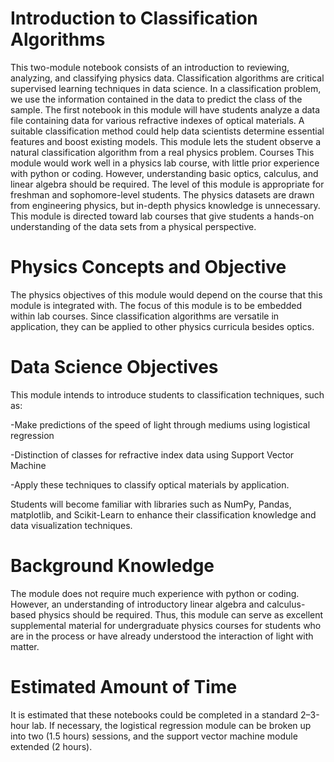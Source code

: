 # Introduction to Classification Algorithms
This two-module notebook consists of an introduction to reviewing, analyzing, and classifying physics data. Classification algorithms are critical supervised learning techniques in data science. In a classification problem, we use the information contained in the data to predict the class of the sample. The first notebook in this module will have students analyze a data file containing data for various refractive indexes of optical materials. A suitable classification method could help data scientists determine essential features and boost existing models. This module lets the student observe a natural classification algorithm from a real physics problem. 
Courses
This module would work well in a physics lab course, with little prior experience with python or
coding. However, understanding basic optics, calculus, and linear algebra should be required.
The level of this module is appropriate for freshman and sophomore-level students. The physics
datasets are drawn from engineering physics, but in-depth physics knowledge is unnecessary.
This module is directed toward lab courses that give students a hands-on understanding of the
data sets from a physical perspective.

# Physics Concepts and Objective
The physics objectives of this module would depend on the course that this module is integrated
with. The focus of this module is to be embedded within lab courses. Since classification
algorithms are versatile in application, they can be applied to other physics curricula besides optics.

# Data Science Objectives
This module intends to introduce students to classification techniques, such as: 

-Make predictions of the speed of light through mediums using logistical regression

-Distinction of classes for refractive index data using Support Vector Machine

-Apply these techniques to classify optical materials by application.

Students will become familiar with libraries such as NumPy, Pandas, matplotlib, and Scikit-Learn
to enhance their classification knowledge and data visualization techniques.

# Background Knowledge
The module does not require much experience with python or coding. However, an understanding
of introductory linear algebra and calculus-based physics should be required. Thus, this module
can serve as excellent supplemental material for undergraduate physics courses for students who
are in the process or have already understood the interaction of light with matter.
# Estimated Amount of Time

It is estimated that these notebooks could be completed in a standard 2–3-hour lab. If necessary,
the logistical regression module can be broken up into two (1.5 hours) sessions, and the support
vector machine module extended (2 hours).
